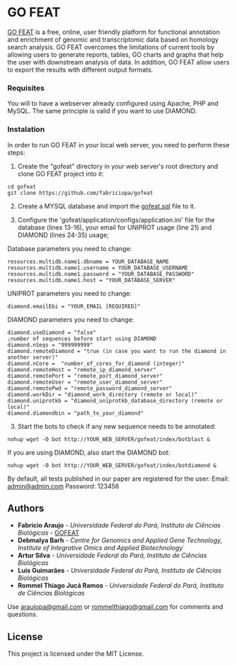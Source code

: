 # GO FEAT

[GO FEAT](http://computationalbiology.ufpa.br/gofeat/) is a free, online, user friendly platform for functional annotation and enrichment of genomic and transcriptomic data based on homology search analysis. GO FEAT overcomes the limitations of current tools by allowing users to generate reports, tables, GO charts and graphs that help the user with downstream analysis of data. In addition, GO FEAT allow users to export the results with different output formats.

### Requisites
You will to have a webserver already configured using Apache, PHP and MySQL. The same principle is valid if you want to use DIAMOND.


### Instalation

In order to run GO FEAT in your local web server, you need to perform these steps:
1. Create the "gofeat" directory in your web server's root directory and clone GO FEAT project into it:
```
cd gofeat
git clone https://github.com/fabriciopa/gofeat
```

2. Create a MYSQL database and import the [gofeat.sql](http://computationalbiology.ufpa.br/gofeat/gofeat.sql.gz) file to it.

3. Configure the 'gofeat/application/configs/application.ini' file for the database (lines 13-16), your email for UNIPROT usage (line 21) and DIAMOND (lines 24-35) usage;

Database parameters you need to change:
```
resources.multidb.name1.dbname = YOUR_DATABASE_NAME
resources.multidb.name1.username = YOUR_DATABASE_USERNAME
resources.multidb.name1.password = "YOUR_DATABASE_PASSWORD"
resources.multidb.name1.host = "YOUR_DATABASE_SERVER"
```
UNIPROT parameters you need to change:
```
diamond.emailEbi = "YOUR_EMAIL [REQUIRED]"
```
DIAMOND parameters you need to change:
```
diamond.useDiamond = "false"
;number of sequences before start using DIAMOND
diamond.nSeqs = "999999999"
diamond.remoteDiamond = "true (in case you want to run the diamond in another server)"
diamond.nCore =  "number_of_cores_for_diamond (integer)"
diamond.remoteHost = "remote_ip_diamond_server"
diamond.remotePort = "remote_port_diamond_server"
diamond.remoteUser = "remote_user_diamond_server"
diamond.remotePwd = "remote_password_diamond_server"
diamond.workDir = "diamond_work_directory (remote or local)"
diamond.uniprotkb = "diamond_uniprotkb_database_directory (remote or local)"
diamond.diamondbin = "path_to_your_diamond"
```
3. Start the bots to check if any new sequence needs to be annotated:
```
nohup wget -O bot http://YOUR_WEB_SERVER/gofeat/index/botblast &
```
If you are using DIAMOND, also start the DIAMOND bot:
```
nohup wget -O bot http://YOUR_WEB_SERVER/gofeat/index/botdiamond &
```
By default, all tests published in our paper are registered for the user:
Email: admin@admin.com
Password: 123456

## Authors
* **Fabricio Araujo** - *Universidade Federal do Pará, Instituto de Ciências Biológicas* - [GOFEAT](http://computationalbiology.ufpa.br/gofeat/)
* **Debmalya Barh** - *Centre for Genomics and Applied Gene Technology, Institute of Integrative Omics and Applied Biotechnology´*
* **Artur Silva** - *Universidade Federal do Pará, Instituto de Ciências Biológicas*
* **Luis Guimarães** - *Universidade Federal do Pará, Instituto de Ciências Biológicas*
* **Rommel Thiago Jucá Ramos** - *Universidade Federal do Pará, Instituto de Ciências Biológicas*

Use araujopa@gmail.com or rommelthiago@gmail.com for comments and questions.

## License
This project is licensed under the MIT License.

